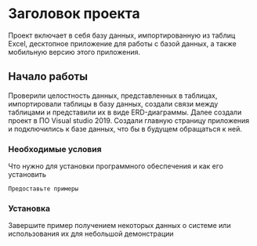 ﻿# Заголовок проекта

Проект включает в себя базу данных, импортированную из таблиц Excel, десктопное приложение для работы с базой данных, а также мобильную версию этого приложения.

## Начало работы

Проверили целостность данных, представленных в таблицах, импортировали таблицы в базу данных, создали связи между таблицами и представили их в виде ERD-диаграммы. Далее создали проект в ПО Visual studio 2019. Создали главную страницу приложения и подключились к базе данных, что бы в будущем обращаться к ней.

### Необходимые условия

Что нужно для установки программного обеспечения и как его установить

```
Предоставьте примеры
```

### Установка


Завершите пример получением некоторых данных о системе или использования их для небольшой демонстрации



